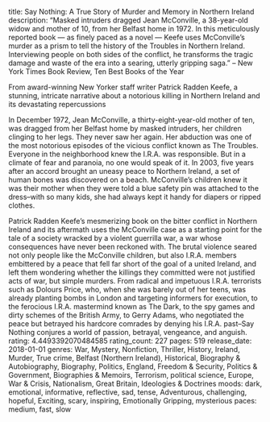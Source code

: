 title: Say Nothing: A True Story of Murder and Memory in Northern Ireland
description: “Masked intruders dragged Jean McConville, a 38-year-old widow and mother of 10, from her Belfast home in 1972. In this meticulously reported book — as finely paced as a novel — Keefe uses McConville’s murder as a prism to tell the history of the Troubles in Northern Ireland. Interviewing people on both sides of the conflict, he transforms the tragic damage and waste of the era into a searing, utterly gripping saga.” – New York Times Book Review, Ten Best Books of the Year

From award-winning New Yorker staff writer Patrick Radden Keefe, a stunning, intricate narrative about a notorious killing in Northern Ireland and its devastating repercussions

In December 1972, Jean McConville, a thirty-eight-year-old mother of ten, was dragged from her Belfast home by masked intruders, her children clinging to her legs. They never saw her again. Her abduction was one of the most notorious episodes of the vicious conflict known as The Troubles. Everyone in the neighborhood knew the I.R.A. was responsible. But in a climate of fear and paranoia, no one would speak of it. In 2003, five years after an accord brought an uneasy peace to Northern Ireland, a set of human bones was discovered on a beach. McConville’s children knew it was their mother when they were told a blue safety pin was attached to the dress–with so many kids, she had always kept it handy for diapers or ripped clothes.

Patrick Radden Keefe’s mesmerizing book on the bitter conflict in Northern Ireland and its aftermath uses the McConville case as a starting point for the tale of a society wracked by a violent guerrilla war, a war whose consequences have never been reckoned with. The brutal violence seared not only people like the McConville children, but also I.R.A. members embittered by a peace that fell far short of the goal of a united Ireland, and left them wondering whether the killings they committed were not justified acts of war, but simple murders. From radical and impetuous I.R.A. terrorists such as Dolours Price, who, when she was barely out of her teens, was already planting bombs in London and targeting informers for execution, to the ferocious I.R.A. mastermind known as The Dark, to the spy games and dirty schemes of the British Army, to Gerry Adams, who negotiated the peace but betrayed his hardcore comrades by denying his I.R.A. past–Say Nothing conjures a world of passion, betrayal, vengeance, and anguish.
rating: 4.4493392070484585
rating_count: 227
pages: 519
release_date: 2018-01-01
genres: War, Mystery, Nonfiction, Thriller, History, Ireland, Murder, True crime, Belfast (Northern Ireland), Historical, Biography & Autobiography, Biography, Politics, England, Freedom & Security, Politics & Government, Biographies & Memoirs, Terrorism, political science, Europe, War & Crisis, Nationalism, Great Britain, Ideologies & Doctrines
moods: dark, emotional, informative, reflective, sad, tense, Adventurous, challenging, hopeful, Exciting, scary, inspiring, Emotionally Gripping, mysterious
paces: medium, fast, slow